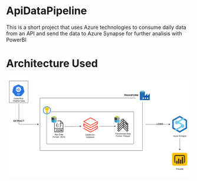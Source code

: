 # ApiDataPipeline
This is a short project that uses Azure technologies to consume daily data from an API and send the data to Azure Synapse for further analisis with PowerBI

# Architecture Used
<img src='Architecture/API _PIPELINE_ARCHITECTURE.png'>
